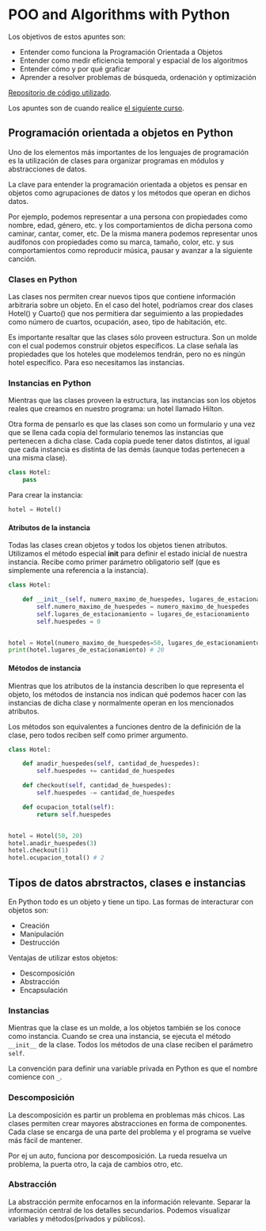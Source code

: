 # POO and Algorithms with Python

Los objetivos de estos apuntes son:

- Entender como funciona la Programación Orientada a Objetos
- Entender como medir eficiencia temporal y espacial de los algoritmos
- Entender cómo y por qué graficar
- Aprender a resolver problemas de búsqueda, ordenación y optimización

[Repositorio de código utilizado](https://github.com/martinvarelaaaa/python-notes).

Los apuntes son de cuando realice [el siguiente curso](https://platzi.com/clases/poo-python/).

## Programación orientada a objetos en Python

Uno de los elementos más importantes de los lenguajes de programación
es la utilización de clases para organizar programas en módulos y abstracciones
de datos.

La clave para entender la programación orientada a objetos es pensar en objetos
como agrupaciones de datos y los métodos que operan en dichos datos.

Por ejemplo, podemos representar a una persona con propiedades como nombre,
edad, género, etc. y los comportamientos de dicha persona como caminar, cantar,
comer, etc. De la misma manera podemos representar unos audífonos con propiedades
como su marca, tamaño, color, etc. y sus comportamientos como reproducir música,
pausar y avanzar a la siguiente canción.

### Clases en Python

Las clases nos permiten crear nuevos tipos que contiene información arbitraria
sobre un objeto. En el caso del hotel, podríamos crear dos clases Hotel() y
Cuarto() que nos permitiera dar seguimiento a las propiedades como número de
cuartos, ocupación, aseo, tipo de habitación, etc.

Es importante resaltar que las clases sólo proveen estructura. Son un molde con
el cual podemos construir objetos específicos. La clase señala las propiedades
que los hoteles que modelemos tendrán, pero no es ningún hotel específico. Para
eso necesitamos las instancias.

### Instancias en Python

Mientras que las clases proveen la estructura, las instancias son los objetos
reales que creamos en nuestro programa: un hotel llamado Hilton.

Otra forma de pensarlo es que las clases son como un formulario y una vez que
se llena cada copia del formulario tenemos las instancias que pertenecen a
dicha clase. Cada copia puede tener datos distintos, al igual que cada instancia
es distinta de las demás (aunque todas pertenecen a una misma clase).

```py
class Hotel:
    pass
```

Para crear la instancia:

```py
hotel = Hotel()
```

#### Atributos de la instancia

Todas las clases crean objetos y todos los objetos tienen atributos. Utilizamos
el método especial **init** para definir el estado inicial de nuestra instancia.
Recibe como primer parámetro obligatorio self (que es simplemente una
referencia a la instancia).

```py
class Hotel:

    def __init__(self, numero_maximo_de_huespedes, lugares_de_estacionamiento):
        self.numero_maximo_de_huespedes = numero_maximo_de_huespedes
        self.lugares_de_estacionamiento = lugares_de_estacionamiento
        self.huespedes = 0


hotel = Hotel(numero_maximo_de_huespedes=50, lugares_de_estacionamiento=20)
print(hotel.lugares_de_estacionamiento) # 20
```

#### Métodos de instancia

Mientras que los atributos de la instancia describen lo que representa el
objeto, los métodos de instancia nos indican qué podemos hacer con las
instancias de dicha clase y normalmente operan en los mencionados atributos.

Los métodos son equivalentes a funciones dentro de la definición de la clase,
pero todos reciben self como primer argumento.

```py
class Hotel:

    def anadir_huespedes(self, cantidad_de_huespedes):
        self.huespedes += cantidad_de_huespedes

    def checkout(self, cantidad_de_huespedes):
        self.huespedes -= cantidad_de_huespedes

    def ocupacion_total(self):
        return self.huespedes


hotel = Hotel(50, 20)
hotel.anadir_huespedes(3)
hotel.checkout(1)
hotel.ocupacion_total() # 2
```

## Tipos de datos abrstractos, clases e instancias

En Python todo es un objeto y tiene un tipo. Las formas de interacturar con objetos son:

- Creación
- Manipulación
- Destrucción

Ventajas de utilizar estos objetos:

- Descomposición
- Abstracción
- Encapsulación

### Instancias

Mientras que la clase es un molde, a los objetos también se los conoce como instancia. Cuando se crea una instancia, se ejecuta el método `__init__` de la clase. Todos los métodos de una clase reciben el parámetro `self`.

La convención para definir una variable privada en Python es que el nombre comience con `_`.

### Descomposición

La descomposición es partir un problema en problemas más chicos. Las clases permiten crear mayores abstracciones en forma de componentes. Cada clase se encarga de una parte del problema y el programa se vuelve más fácil de mantener.

Por ej un auto, funciona por descomposición. La rueda resuelva un problema, la puerta otro, la caja de cambios otro, etc.

### Abstracción

La abstracción permite enfocarnos en la información relevante. Separar la información central de los detalles secundarios. Podemos visualizar variables y métodos(privados y públicos).


